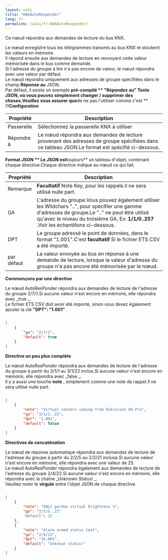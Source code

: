 ```yaml
---
layout: wiki
title: "KNXAutoResponder"
lang: fr
permalink: /wiki/fr-KNXAutoResponder/
---
```

Ce nœud répondra aux demandes de lecture du bus KNX.

Le nœud enregistre tous les télégrammes transmis au bus KNX et stockent les valeurs en mémoire. \
Il répond ensuite aux demandes de lecture en renvoyant cette valeur mémorisée dans le bus comme demande. \
Si l'adresse du groupe à lire n'a pas encore de valeur, le nœud répondra avec une valeur par défaut. \
Le nœud répondra uniquement aux adresses de groupe spécifiées dans le champ **Réponse au** JSON. \
Par défaut, il existe un exemple **pré-compilé ** "Répondez au" Texte JSON, où vous pouvez simplement changer / supprimer des choses.Veuillez vous assurer que**de ne pas l'utiliser comme c'est ** !!!**Configuration**

| Propriété | Description |
|-|-|
|Passerelle |Sélectionnez la passerelle KNX à utiliser |
|Répondre à |Le nœud répondra aux demandes de lecture provenant des adresses de groupe spécifiées dans ce tableau JSON.Le format est spécifié ci-dessous.|

**Format JSON ** Le JSON est**toujours** un tableau d'objet, contenant chaque directive.Chaque directive indique au nœud ce qui fait.

| Propriété | Description |
|-|-|
|Remarque | **Facultatif** Note Key, pour les rappels.Il ne sera utilisé nulle part.|
|GA |L'adresse du groupe.Vous pouvez également utiliser les Wildchars "..", pour spécifier une gamme d'adresses de groupe.Le ".." ne peut être utilisé qu'avec le niveau du troisième GA, Ex: **1/1/0..257** .Voir les échantillons ci-dessous.|
|DPT |Le groupe adressé le point de données, dans le format "1.001".C'est **facultatif** Si le fichier ETS CSV a été importé.|
|par défaut |La valeur envoyée au bus en réponse à une demande de lecture, lorsque la valeur d'adresse du groupe n'a pas encore été mémorisée par le nœud.|

**Commençons par une directive**

Le nœud AutoResPonder répondra aux demandes de lecture de l'adresse du groupe 2/7/1.Si aucune valeur n'est encore en mémoire, elle répondra avec _true _. \
Le fichier ETS CSV doit avoir été importé, sinon vous devez également ajouter la clé **"DPT": "1.001"** .

```json

[
    {
        "ga": "2/7/1",
        "default": true
    }
]
```

**Directive un peu plus complète**

Le nœud AutoResPonder répondra aux demandes de lecture de l'adresse du groupe à partir du 3/1/1 au 3/1/22 inclus.Si aucune valeur n'est encore en mémoire, elle répondra avec _false _. \
Il y a aussi une touche **note** , simplement comme une note de rappel.Il ne sera utilisé nulle part.

```json

[
    {
        "note": "Virtual sensors coming from Hikvision AX-Pro",
        "ga": "3/1/1..22",
        "dpt": "1.001",
        "default": false
    }
]
```

**Directives de concaténation**

Le nœud de réponse automatique répondra aux demandes de lecture de l'adresse du groupe à partir du 2/2/5 au 2/2/21 incluse.Si aucune valeur n'est encore en mémoire, elle répondra avec une valeur de 25. \
Le nœud AutoResPonder répondra également aux demandes de lecture de l'adresse du groupe 2/4/22.Si aucune valeur n'est encore en mémoire, elle répondra avec la chaîne _Unknown Status! _. \
Veuillez noter le **virgule** entre l'objet JSON de chaque directive.

```json

[
    {
        "note": "DALI garden virtual brightness %",
        "ga": "2/2/5..21"
        "default": 25
    },
    {
        "note": "Alarm armed status text",
        "ga": "2/4/22",
        "dpt": "16.001",
        "default": "Unknown status!"
    }
]
```
